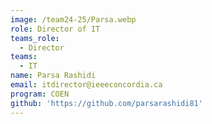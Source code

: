 ```yaml
---
image: /team24-25/Parsa.webp
role: Director of IT
teams_role:
  - Director
teams:
  - IT
name: Parsa Rashidi
email: itdirector@ieeeconcordia.ca
program: COEN
github: 'https://github.com/parsarashidi81'
---
```


